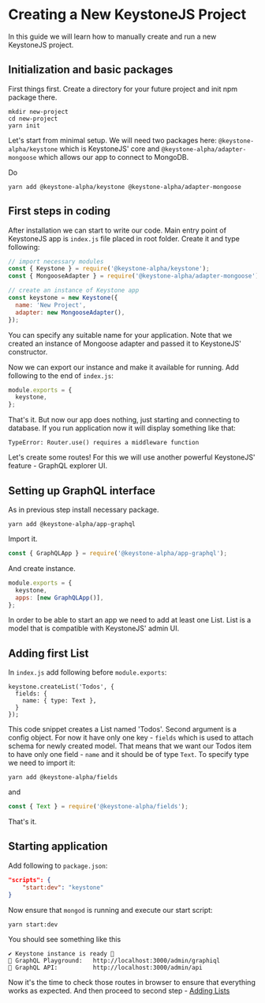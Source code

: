 <!--[meta]
section: guides
title: Creating a New KeystoneJS Project
[meta]-->

# Creating a New KeystoneJS Project

In this guide we will learn how to manually create and run a new KeystoneJS project.

## Initialization and basic packages

First things first. Create a directory for your future project and init npm package there.

```
mkdir new-project
cd new-project
yarn init
```

Let's start from minimal setup. We will need two packages here:
`@keystone-alpha/keystone` which is KeystoneJS' core and `@keystone-alpha/adapter-mongoose` which allows our app to connect to MongoDB.

Do

```
yarn add @keystone-alpha/keystone @keystone-alpha/adapter-mongoose
```

## First steps in coding

After installation we can start to write our code. Main entry point of KeystoneJS app is `index.js` file placed in root folder. Create it and type following:

```javascript
// import necessary modules
const { Keystone } = require('@keystone-alpha/keystone');
const { MongooseAdapter } = require('@keystone-alpha/adapter-mongoose');

// create an instance of Keystone app
const keystone = new Keystone({
  name: 'New Project',
  adapter: new MongooseAdapter(),
});
```

You can specify any suitable name for your application. Note that we created an instance of Mongoose adapter and passed it to KeystoneJS' constructor.

Now we can export our instance and make it available for running. Add following to the end of `index.js`:

```javascript
module.exports = {
  keystone,
};
```

That's it. But now our app does nothing, just starting and connecting to database. If you run application now it will display something like that:

```
TypeError: Router.use() requires a middleware function
```

Let's create some routes! For this we will use another powerful KeystoneJS' feature - GraphQL explorer UI.

## Setting up GraphQL interface

As in previous step install necessary package.

```
yarn add @keystone-alpha/app-graphql
```

Import it.

```javascript
const { GraphQLApp } = require('@keystone-alpha/app-graphql');
```

And create instance.

```javascript
module.exports = {
  keystone,
  apps: [new GraphQLApp()],
};
```

In order to be able to start an app we need to add at least one List. List is a model that is compatible with KeystoneJS' admin UI.

## Adding first List

In `index.js` add following before `module.exports`:

```
keystone.createList('Todos', {
  fields: {
    name: { type: Text },
  }
});
```

This code snippet creates a List named 'Todos'. Second argument is a config object.
For now it have only one key - `fields` which is used to attach schema for newly created model.
That means that we want our Todos item to have only one field - `name` and it should be of type `Text`. To specify type we need to import it:

```
yarn add @keystone-alpha/fields
```

and

```javascript
const { Text } = require('@keystone-alpha/fields');
```

That's it.

## Starting application

Add following to `package.json`:

```json
"scripts": {
	"start:dev": "keystone"
}
```

Now ensure that `mongod` is running and execute our start script:

```
yarn start:dev
```

You should see something like this

```
✔ Keystone instance is ready 🚀
🔗 GraphQL Playground:   http://localhost:3000/admin/graphiql
🔗 GraphQL API:          http://localhost:3000/admin/api
```

Now it's the time to check those routes in browser to ensure that everything works as expected. And then proceed to second step - [Adding Lists](https://v5.keystonejs.com/guides/add-lists)

